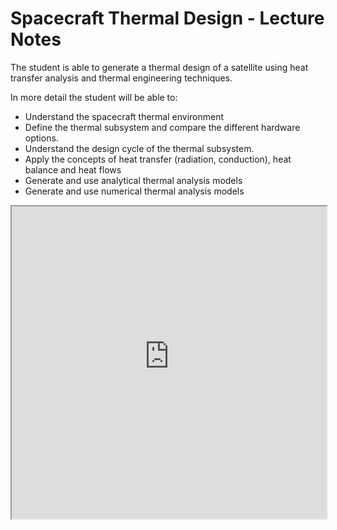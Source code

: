 # Spacecraft Thermal Design - Lecture Notes

The student is able to generate a thermal design of a satellite using heat transfer analysis and thermal engineering techniques.

In more detail the student will be able to:
- Understand the spacecraft thermal environment
- Define the thermal subsystem and compare the different hardware options.
- Understand the design cycle of the thermal subsystem.
- Apply the concepts of heat transfer (radiation, conduction), heat balance and heat flows
- Generate and use analytical thermal analysis models
- Generate and use numerical thermal analysis models


<p><iframe allow="fullscreen" style="width: 100%!important;height: 500px;" src="https://prime-applets.ewi.tudelft.nl/graph/AE4ASM526/show?domains&amp;view=domains" allowfullscreen="allowfullscreen"></iframe></p>

```{tableofcontents}
```
